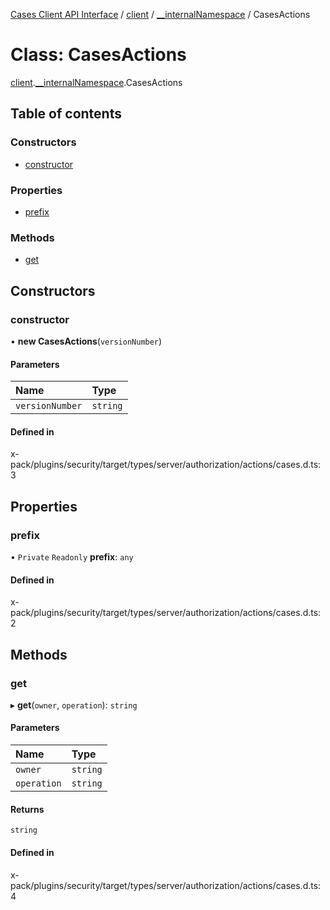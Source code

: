[Cases Client API Interface](../README.md) / [client](../modules/client.md) / [\_\_internalNamespace](../modules/client.__internalNamespace.md) / CasesActions

# Class: CasesActions

[client](../modules/client.md).[__internalNamespace](../modules/client.__internalNamespace.md).CasesActions

## Table of contents

### Constructors

- [constructor](client.__internalNamespace.CasesActions.md#constructor)

### Properties

- [prefix](client.__internalNamespace.CasesActions.md#prefix)

### Methods

- [get](client.__internalNamespace.CasesActions.md#get)

## Constructors

### constructor

• **new CasesActions**(`versionNumber`)

#### Parameters

| Name | Type |
| :------ | :------ |
| `versionNumber` | `string` |

#### Defined in

x-pack/plugins/security/target/types/server/authorization/actions/cases.d.ts:3

## Properties

### prefix

• `Private` `Readonly` **prefix**: `any`

#### Defined in

x-pack/plugins/security/target/types/server/authorization/actions/cases.d.ts:2

## Methods

### get

▸ **get**(`owner`, `operation`): `string`

#### Parameters

| Name | Type |
| :------ | :------ |
| `owner` | `string` |
| `operation` | `string` |

#### Returns

`string`

#### Defined in

x-pack/plugins/security/target/types/server/authorization/actions/cases.d.ts:4
